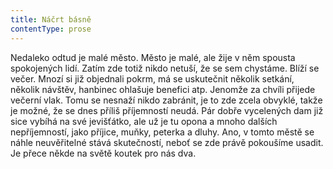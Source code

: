 ```yaml
---
title: Náčrt básně
contentType: prose
---
```


Nedaleko odtud je malé město. Město je malé, ale žije v něm spousta spokojených lidí. Zatím zde totiž nikdo netuší, že se sem chystáme. Blíží se večer. Mnozí si již objednali pokrm, má se uskutečnit několik setkání, několik návštěv, hanbinec ohlašuje benefici atp. Jenomže za chvíli přijede večerní vlak. Tomu se nesnaží nikdo zabránit, je to zde zcela obvyklé, takže je možné, že se dnes příliš příjemností neudá. Pár dobře vycelených dam již sice vybíhá na své jevišťátko, ale už je tu opona a mnoho dalších nepříjemností, jako příjice, muňky, peterka a dluhy. Ano, v tomto městě se náhle neuvěřitelné stává skutečností, neboť se zde právě pokoušíme usadit. Je přece někde na světě koutek pro nás dva.
